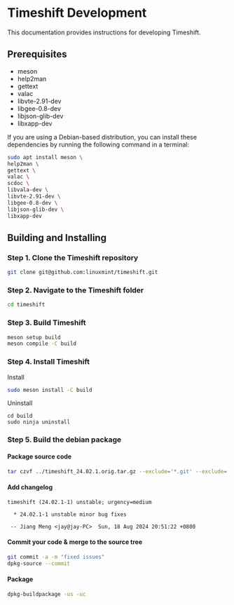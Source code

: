 # Timeshift Development

This documentation provides instructions for developing Timeshift.

## Prerequisites 

- meson
- help2man
- gettext 
- valac 
- libvte-2.91-dev 
- libgee-0.8-dev 
- libjson-glib-dev 
- libxapp-dev

If you are using a Debian-based distribution, you can install these
dependencies by running the following command in a terminal:

```bash 
sudo apt install meson \
help2man \
gettext \
valac \
scdoc \
libvala-dev \
libvte-2.91-dev \
libgee-0.8-dev \
libjson-glib-dev \
libxapp-dev
``` 

## Building and Installing 

### Step 1. Clone the Timeshift repository

```bash
git clone git@github.com:linuxmint/timeshift.git
``` 

### Step 2. Navigate to the Timeshift folder

```bash
cd timeshift
``` 

### Step 3. Build Timeshift

```bash
meson setup build
meson compile -C build 
``` 

### Step 4. Install Timeshift

Install
```bash
sudo meson install -C build
```
Uninstall
```
cd build
sudo ninja uninstall
```

### Step 5. Build the debian package

#### Package source code
```bash
tar czvf ../timeshift_24.02.1.orig.tar.gz --exclude='*.git' --exclude='.gitignore' --exclude='build' --exclude='*.swp' --exclude='*.orig' --exclude='*.rej' --exclude='*.bak' --exclude='*.gz' --exclude='*.xz' --exclude='*.bz2' --exclude='*.lzma' --exclude='debian' --exclude='archlinux' *
```

#### Add changelog
```
timeshift (24.02.1-1) unstable; urgency=medium

  * 24.02.1-1 unstable minor bug fixes

 -- Jiang Meng <jay@jay-PC>  Sun, 18 Aug 2024 20:51:22 +0800
```

#### Commit your code & merge to the source tree
```bash
git commit -a -m "fixed issues"
dpkg-source --commit
```

#### Package
```bash
dpkg-buildpackage -us -uc
```